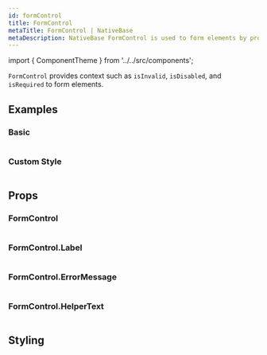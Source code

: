 ```yaml
---
id: formControl
title: FormControl
metaTitle: FormControl | NativeBase
metaDescription: NativeBase FormControl is used to form elements by providing context such as isInvalid, isDisabled, and isRequired. Read examples of the FormControl component.
---
```


import { ComponentTheme } from '../../src/components';

`FormControl` provides context such as `isInvalid`, `isDisabled`, and `isRequired` to form elements.

## Examples

### Basic

```ComponentSnackPlayer path=composites,FormControl,Usage.tsx

```

### Custom Style

```ComponentSnackPlayer path=composites,FormControl,CustomStyle.tsx

```

## Props

### FormControl

```ComponentPropTable path=composites,FormControl,FormControl.tsx

```

### FormControl.Label

```ComponentPropTable path=composites,FormControl,FormControlLabel.tsx

```

### FormControl.ErrorMessage

```ComponentPropTable path=composites,FormControl,FormControlErrorMessage.tsx

```

### FormControl.HelperText

```ComponentPropTable path=composites,FormControl,FormControlHelperText.tsx

```

## Styling

<ComponentTheme name="formControl" fileName="form-control" />
